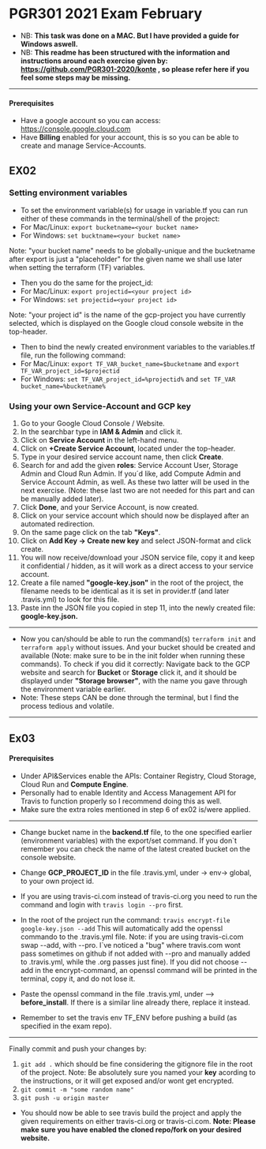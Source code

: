# PGR301 2021 Exam February
* NB: **This task was done on a MAC. But I have provided a guide for Windows aswell.**
* NB: **This readme has been structured with the information and instructions around each exercise given by: https://github.com/PGR301-2020/konte , so please refer here if you feel some steps may be missing.**
---
#### Prerequisites
* Have a google account so you can access: https://console.google.cloud.com
* Have **Billing** enabled for your account, this is so you can be able to create and manage Service-Accounts. 
## EX02
### Setting environment variables
* To set the environment variable(s) for usage in variable.tf you can run either of these commands in the terminal/shell of the project:
* For Mac/Linux: ```export bucketname=<your bucket name>```
* For Windows: ````set bucktname=<your bucket name>````


Note: "your bucket name" needs to be globally-unique and the bucketname after export is just a "placeholder" for the given name we shall use later when setting the terraform (TF) variables.
* Then you do the same for the project_id:
* For Mac/Linux: ```export projectid=<your project id>```
* For Windows: ```set projectid=<your project id>```

Note: "your project id" is the name of the gcp-project you have currently selected, which is displayed on the Google cloud console website in the top-header.

* Then to bind the newly created environment variables to  the variables.tf file, run the following command:
* For Mac/Linux: ```export TF_VAR_bucket_name=$bucketname``` and ```export TF_VAR_project_id=$projectid```
* For Windows: ```set TF_VAR_project_id=%projectid%``` and ```set TF_VAR bucket_name=%bucketname%```

### Using your own Service-Account and GCP key
1. Go to your Google Cloud Console / Website.
2. In the searchbar type in **IAM & Admin** and click it.
3. Click on **Service Account** in the left-hand menu.
4. Click on **+Create Service Account**, located under the top-header.
5. Type in your desired service account name, then click **Create**.
6. Search for and add the given **roles**: Service Account User, Storage Admin and Cloud Run Admin. If you´d like, add Compute Admin and Service Account Admin, as well. As these two latter will be used in the next exercise. (Note: these last two are not needed for this part and can be manually added later).
7. Click **Done**, and your Service Account, is now created.
8. Click on your service account which should now be displayed after an automated redirection.
9. On the same page click on the tab **"Keys"**.
10. Click on **Add Key -> Create new key** and select JSON-format and click create.
11. You will now receive/download your JSON service file, copy it and keep it confidential / hidden, as it will work as a direct access to your service account.
12. Create a file named **"google-key.json"** in the root of the project, the filename needs to be identical as it is set in provider.tf (and later .travis.yml) to look for this file.
13. Paste inn the JSON file you copied in step 11, into the newly created file: **google-key.json.**
---
* Now you can/should be able to run the command(s) ```terraform init``` and ```terraform apply``` without issues. And your bucket should be created and available (Note: make sure to be in the init folder when running these commands). To check if you did it correctly: Navigate back to the GCP website and search for **Bucket** or **Storage** click it, and it should be displayed under **"Storage browser"**, with the name you gave through the environment variable earlier.
* Note: These steps CAN be done through the terminal, but I find the process tedious and volatile.
---
## Ex03
#### Prerequisites
* Under API&Services enable the APIs: Container Registry, Cloud Storage, Cloud Run and **Compute Engine**.
* Personally had to enable Identity and Access Management API for Travis to function properly so I recommend doing this as well.
* Make sure the extra roles mentioned in step 6 of ex02 is/were applied.
---
* Change bucket name in the **backend.tf** file, to the one specified earlier (environment variables) with the export/set command. If you don`t remember you can check the name of the latest created bucket on the console website.
* Change **GCP_PROJECT_ID** in the file .travis.yml, under -> env-> global, to your own project id.

* If you are using travis-ci.com instead of travis-ci.org you need to run the command and login with ```travis login --pro``` first.
* In the root of the project run the command: `````travis encrypt-file google-key.json --add````` This will automatically add the openssl commando to the .travis.yml file. Note: if you are using travis-ci.com swap --add, with --pro. I`ve noticed a "bug" where travis.com wont pass sometimes on github if not added with --pro and manually added to .travis.yml, while the .org passes just fine). 
If you did not choose --add in the encrypt-command, an openssl command will be printed in the terminal, copy it, and do not lose it.
* Paste the openssl command in the file .travis.yml, under --> **before_install**. If there is a similar line already there, replace it instead.
* Remember to set the travis env TF_ENV before pushing a build (as specified in the exam repo). 
---
Finally commit and push your changes by:
1. ````git add .```` which should be fine considering the gitignore file in the root of the project. Note: Be absolutely sure you named your **key** acording to the instructions, or it will get exposed and/or wont get encrypted.
2. ````git commit -m "some random name"````
3. ````git push -u origin master````
* You should now be able to see travis build the project and apply the given requirements on either travis-ci.org or travis-ci.com. **Note: Please make sure you have enabled the cloned repo/fork on your desired website.**